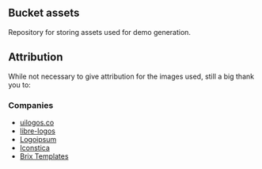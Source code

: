 ## Bucket assets

Repository for storing assets used for demo generation.

## Attribution

While not necessary to give attribution for the images used, still a big thank you to:

### Companies

- [uilogos.co](https://github.com/realvjy/uilogos.co/)
- [libre-logos](https://github.com/enjeck/libre-logos)
- [Logoipsum](https://logoipsum.com/)
- [Iconstica](https://www.figma.com/community/file/1355513329712941889)
- [Brix Templates](https://www.figma.com/community/file/1085612809756136473)